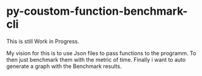 # py-coustom-function-benchmark-cli

This is still Work in Progress.

My vision for this is to use Json files to pass functions to the programm.
To then just benchmark them with the metric of time.
Finally i want to auto generate a graph with the Benchmark results.
